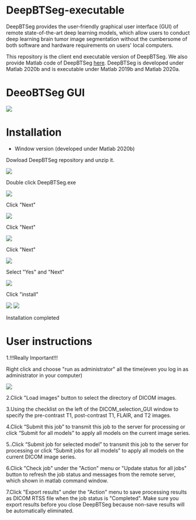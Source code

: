# DeepBTSeg-executable

DeepBTSeg provides the user-friendly graphical user interface (GUI) of remote state-of-the-art deep learning models, which allow users to conduct deep learning  brain tumor image segmentation without the cumbersome of both software and hardware requirements on users' local computers. 

This repository is the client end executable version of DeepBTSeg. We also provide Matlab code of DeepBTSeg [here](https://github.com/IQMLatUAB/DeepBTSeg).
DeepBTSeg is developed under Matlab 2020b and is executable under Matlab 2019b and Matlab 2020a.
# DeeoBTSeg GUI

![](images/DeepBTGUI_whole_window.PNG)

# Installation
* Window version (developed under Matlab 2020b)

Dowload DeepBTSeg repository and unzip it.

![](images/9.png)

Double click DeepBTSeg.exe

![](images/1.PNG)

Click "Next"

![](images/2.PNG)

Click "Next"

![](images/3.PNG)

Click "Next"

![](images/4.PNG)

Select "Yes" and "Next"

![](images/5.PNG)

Click "install"

![](images/6.PNG)
![](images/7.PNG)

Installation completed



# User instructions
1.!!!Really Important!!!

Right click and choose "run as administrator" all the time(even you log in as administrator in your computer)

![](images/8.png)


2.Click "Load images" button to select the directory of DICOM images.

3.Using the checklist on the left of the DICOM_selection_GUI window to specify the pre-contrast T1, post-contrast T1, FLAIR, and T2 images.

4.Click “Submit this job” to transmit this job to the server for processing or click “Submit for all models” to apply all models on the current image series.

5..Click “Submit job for selected model” to transmit this job to the server for processing or click “Submit jobs for all models” to apply all models on the current DICOM image series.

6.Click "Check job" under the "Action" menu or "Update status for all jobs" button to refresh the job status and messages from the remote server, which shown in matlab command window.

7.Click "Export results" under the "Action" menu to save processing results as DICOM RTSS file  when the job status is "Completed". Make sure you export results before you close DeepBTSeg because non-save results will be automatically eliminated.
